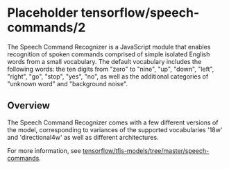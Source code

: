 # Placeholder tensorflow/speech-commands/2

The Speech Command Recognizer is a JavaScript module that enables recognition of
spoken commands comprised of simple isolated English words from a small
vocabulary. The default vocabulary includes the following words: the ten digits
from "zero" to "nine", "up", "down", "left", "right", "go", "stop", "yes", "no",
as well as the additional categories of "unknown word" and "background noise".

<!-- module-type: audio-command-detection -->
<!-- task: audio-command-detection -->

## Overview

The Speech Command Recognizer comes with a few different versions of the model,
corresponding to variances of the supported vocabularies '18w' and
'directional4w' as well as different architectures.

For more information, see
[tensorflow/tfjs-models/tree/master/speech-commands](https://github.com/tensorflow/tfjs-models/tree/master/speech-commands).
